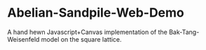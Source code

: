 # Abelian-Sandpile-Web-Demo
A hand hewn Javascript+Canvas implementation of the Bak-Tang-Weisenfeld model on the square lattice. 
